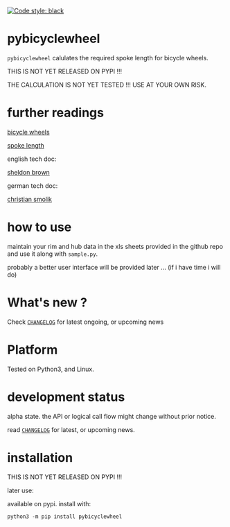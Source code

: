 
[![Code style: black](https://img.shields.io/badge/code%20style-black-000000.svg)](https://github.com/psf/black)


# pybicyclewheel 

`pybicyclewheel` calulates the required spoke length for bicycle wheels.

THIS IS NOT YET RELEASED ON PYPI !!!

THE CALCULATION IS NOT YET TESTED !!!
USE AT YOUR OWN RISK.


# further readings

[bicycle wheels](https://en.wikipedia.org/wiki/Wheelbuilding)

[spoke length](https://en.wikipedia.org/wiki/Spoke#Spoke_length)


english tech doc:

[sheldon brown](https://www.sheldonbrown.com/spoke-length.html)


german tech doc:

[christian smolik](http://www.smolik-velotech.de/laufrad/06einsp.htm#Ermittlung%20der%20Speichenl%C3%A4ngen)


# how to use

maintain your rim and hub data in the xls sheets provided in the github repo
and use it along with `sample.py`.

probably a better user interface will be provided later ... (if i have time i will do)


# What's new ?

Check
[`CHANGELOG`](https://github.com/kr-g/pybicyclewheel/blob/main/CHANGELOG.MD)
for latest ongoing, or upcoming news


# Platform

Tested on Python3, and Linux.


# development status

alpha state.
the API or logical call flow might change without prior notice.

read [`CHANGELOG`](https://github.com/kr-g/pybicyclewheel/blob/main/CHANGELOG.MD)
for latest, or upcoming news.


# installation

THIS IS NOT YET RELEASED ON PYPI !!!

later use:

available on pypi. install with:

    python3 -m pip install pybicyclewheel
    
